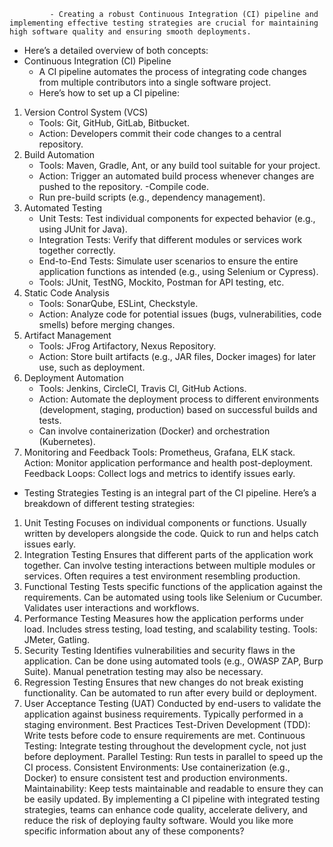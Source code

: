              - Creating a robust Continuous Integration (CI) pipeline and implementing effective testing strategies are crucial for maintaining high software quality and ensuring smooth deployments. 
- Here’s a detailed overview of both concepts:
- Continuous Integration (CI) Pipeline
   - A CI pipeline automates the process of integrating code changes from multiple contributors into a single software project.
   - Here’s how to set up a CI pipeline:

1. Version Control System (VCS)
   - Tools: Git, GitHub, GitLab, Bitbucket.
   - Action: Developers commit their code changes to a central repository.
2. Build Automation
   - Tools: Maven, Gradle, Ant, or any build tool suitable for your project.
   - Action: Trigger an automated build process whenever changes are pushed to the repository.
   -Compile code.
   - Run pre-build scripts (e.g., dependency management).
3. Automated Testing
   - Unit Tests: Test individual components for expected behavior (e.g., using JUnit for Java).
   - Integration Tests: Verify that different modules or services work together correctly.
   - End-to-End Tests: Simulate user scenarios to ensure the entire application functions as intended (e.g., using Selenium or Cypress).
   - Tools: JUnit, TestNG, Mockito, Postman for API testing, etc.
4. Static Code Analysis
   - Tools: SonarQube, ESLint, Checkstyle.
   - Action: Analyze code for potential issues (bugs, vulnerabilities, code smells) before merging changes.
5. Artifact Management
   - Tools: JFrog Artifactory, Nexus Repository.
   - Action: Store built artifacts (e.g., JAR files, Docker images) for later use, such as deployment.
6. Deployment Automation
   - Tools: Jenkins, CircleCI, Travis CI, GitHub Actions.
   - Action: Automate the deployment process to different environments (development, staging, production) based on successful builds and tests.
   - Can involve containerization (Docker) and orchestration (Kubernetes).
7. Monitoring and Feedback
   Tools: Prometheus, Grafana, ELK stack.
   Action: Monitor application performance and health post-deployment.
   Feedback Loops: Collect logs and metrics to identify issues early.

- Testing Strategies
   Testing is an integral part of the CI pipeline. Here’s a breakdown of different testing strategies:

1. Unit Testing
   Focuses on individual components or functions.
   Usually written by developers alongside the code.
   Quick to run and helps catch issues early.
2. Integration Testing
   Ensures that different parts of the application work together.
   Can involve testing interactions between multiple modules or services.
   Often requires a test environment resembling production.
3. Functional Testing
   Tests specific functions of the application against the requirements.
   Can be automated using tools like Selenium or Cucumber.
   Validates user interactions and workflows.
4. Performance Testing
   Measures how the application performs under load.
   Includes stress testing, load testing, and scalability testing.
   Tools: JMeter, Gatling.
5. Security Testing
   Identifies vulnerabilities and security flaws in the application.
   Can be done using automated tools (e.g., OWASP ZAP, Burp Suite).
   Manual penetration testing may also be necessary.
6. Regression Testing
   Ensures that new changes do not break existing functionality.
   Can be automated to run after every build or deployment.
7. User Acceptance Testing (UAT)
   Conducted by end-users to validate the application against business requirements.
   Typically performed in a staging environment.
   Best Practices
   Test-Driven Development (TDD): Write tests before code to ensure requirements are met.
   Continuous Testing: Integrate testing throughout the development cycle, not just before deployment.
   Parallel Testing: Run tests in parallel to speed up the CI process.
   Consistent Environments: Use containerization (e.g., Docker) to ensure consistent test and production environments.
   Maintainability: Keep tests maintainable and readable to ensure they can be easily updated.
   By implementing a CI pipeline with integrated testing strategies, teams can enhance code quality, accelerate delivery, and reduce the risk of deploying faulty software. Would you like more specific information about any of these components?